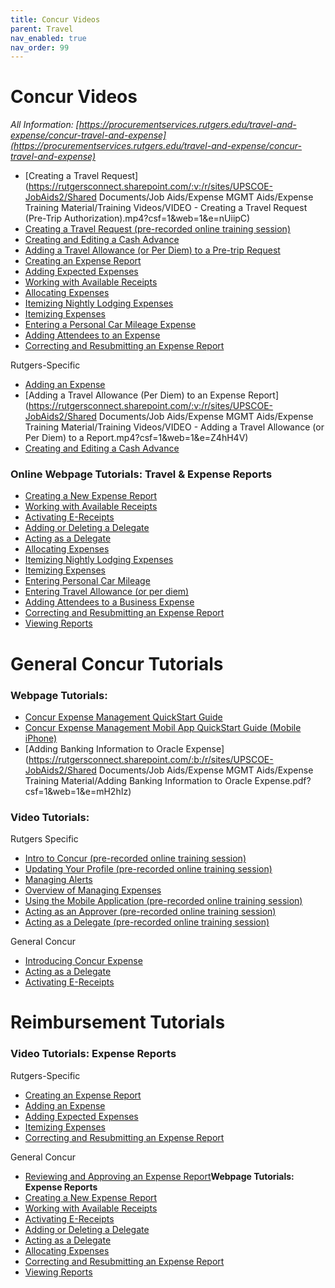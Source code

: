 ```yaml
---
title: Concur Videos
parent: Travel
nav_enabled: true 
nav_order: 99
---
```

# Concur Videos 
*All Information: [https://procurementservices.rutgers.edu/travel-and-expense/concur-travel-and-expense](https://procurementservices.rutgers.edu/travel-and-expense/concur-travel-and-expense)* 


- [Creating a Travel Request](https://rutgersconnect.sharepoint.com/:v:/r/sites/UPSCOE-JobAids2/Shared Documents/Job Aids/Expense MGMT Aids/Expense Training Material/Training Videos/VIDEO - Creating a Travel Request (Pre-Trip Authorization).mp4?csf=1&web=1&e=nUiipC)
- [Creating a Travel Request (pre-recorded online training session)](https://rutgersconnect.sharepoint.com/:v:/s/TravelExpenseBPR/EaV_3plCVSxMs7FvSxDjc0cBJONj04WpI-42oLcR6pl0Fw?e=jxTPpC)
- [Creating and Editing a Cash Advance](https://rutgersconnect.sharepoint.com/:v:/s/TravelExpenseBPR/EdioX04Eii1EnGxs7VVvyHQB93MKF8BtogMDQ4zVxES2rg?e=lHXQvW)
- [Adding a Travel Allowance (or Per Diem) to a Pre-trip Request](https://rutgersconnect.sharepoint.com/:v:/s/TravelExpenseBPR/EfrmAfAhz1pJiSawm1XENjwBbH6QlQ2097S2ySUc1NbKvA?e=5nHiYt)
- [Creating an Expense Report](https://rutgersconnect.sharepoint.com/:v:/s/TravelExpenseBPR/ERz6HI8LSe1KsJsZX5W5BiwBlUfUsluNLeXulz9FNz9h2Q?e=LggerG)
- [Adding Expected Expenses](https://rutgersconnect.sharepoint.com/:v:/s/TravelExpenseBPR/ER-UWJW5XutHv3WtNMJHCRsBc97ooA0seZUtxoYyMmJ0Bw?e=EZB6M4)
- [Working with Available Receipts](https://microlearning.opensap.com/media/1_cuq8t2km)
- [Allocating Expenses](https://microlearning.opensap.com/media/1_ph5rvk6k)
- [Itemizing Nightly Lodging Expenses](https://microlearning.opensap.com/media/1_rkp26u83)
- [Itemizing Expenses](https://microlearning.opensap.com/media/1_j5vptvyk)
- [Entering a Personal Car Mileage Expense](https://microlearning.opensap.com/media/1_d1pip3e3)
- [Adding Attendees to an Expense](https://microlearning.opensap.com/media/1_gvxfrr5o)
- [Correcting and Resubmitting an Expense Report](https://microlearning.opensap.com/media/1_vwt0fpvf)

Rutgers-Specific

- [Adding an Expense](https://rutgersconnect.sharepoint.com/:v:/s/TravelExpenseBPR/ETCoLNLJgjZBvfxrwZk2IbYBNjzzqGlbvCpxM1pn7oBv_A?e=mcTyba)
- [Adding a Travel Allowance (Per Diem) to an Expense Report](https://rutgersconnect.sharepoint.com/:v:/r/sites/UPSCOE-JobAids2/Shared Documents/Job Aids/Expense MGMT Aids/Expense Training Material/Training Videos/VIDEO - Adding a Travel Allowance (or Per Diem) to a Report.mp4?csf=1&web=1&e=Z4hH4V)
- [Creating and Editing a Cash Advance](https://rutgersconnect.sharepoint.com/:v:/s/TravelExpenseBPR/EdioX04Eii1EnGxs7VVvyHQB93MKF8BtogMDQ4zVxES2rg?e=lHXQvW)

### Online Webpage Tutorials: Travel & Expense Reports

- [Creating a New Expense Report](https://dam.sap.com/mac/app/p/pdf/asset/preview/aWAmZ71?ltr=a)
- [Working with Available Receipts](https://dam.sap.com/mac/app/p/pdf/asset/preview/Si9vnBv?ltr=a)
- [Activating E-Receipts](https://dam.sap.com/mac/app/p/pdf/asset/preview/gUv81Kk?ltr=a)
- [Adding or Deleting a Delegate](https://rutgersconnect.sharepoint.com/:b:/s/UPSCOE-JobAids2/EYtLiFhem0dCqF2YbWMNLmABumj9PigalhulXbtdPyOW4A?e=rZwEJW&xsdata=MDV8MDJ8c2FtY29sZW1AZmluYW5jZS5ydXRnZXJzLmVkdXwxZDBiNjBmYmJlOGU0NmNjYWY5ZDA4ZGM4YTRhMzc1M3xiOTJkMmIyMzRkMzU0NDcwOTNmZjY5YWNhNjYzMmZmZXwxfDB8NjM4NTM3Mjk4NTYxNzM1ODc1fFVua25vd258VFdGcGJHWnNiM2Q4ZXlKV0lqb2lNQzR3TGpBd01EQWlMQ0pRSWpvaVYybHVNeklpTENKQlRpSTZJazFoYVd3aUxDSlhWQ0k2TW4wPXwwfHx8&sdata=N00zQW9OK2ZaRjdnNjBIbzJqQ3JEUkR4K2ZaWm1BbDhUci9oRXBzUytLOD0%3d)
- [Acting as a Delegate](https://dam.sap.com/mac/app/p/pdf/asset/preview/gj1VUPS?ltr=a)
- [Allocating Expenses](https://dam.sap.com/mac/app/p/pdf/asset/preview/5UjuzaB?ltr=a)
- [Itemizing Nightly Lodging Expenses](https://dam.sap.com/mac/app/p/pdf/asset/preview/E6y9cyF?ltr=a)
- [Itemizing Expenses](https://dam.sap.com/mac/app/p/pdf/asset/preview/PzCwEmW?ltr=a)
- [Entering Personal Car Mileage](https://dam.sap.com/mac/app/p/pdf/asset/preview/KUB7uc3?ltr=a)
- [Entering Travel Allowance (or per diem)](https://dam.sap.com/mac/app/p/pdf/asset/preview/modk8x6?ltr=a)
- [Adding Attendees to a Business Expense](https://dam.sap.com/mac/app/p/pdf/asset/preview/kbfy8ie?ltr=a)
- [Correcting and Resubmitting an Expense Report](https://dam.sap.com/mac/app/p/pdf/asset/preview/ZmV8gG1?ltr=a)
- [Viewing Reports](https://rutgersconnect.sharepoint.com/:b:/s/UPSCOE-JobAids2/EVPxqtbLklFLp1-YF0Cz3eABmkvoqBqaerXPlLf4Mzf5OA?e=NG4NIM&xsdata=MDV8MDJ8c2FtY29sZW1AZmluYW5jZS5ydXRnZXJzLmVkdXwxZDBiNjBmYmJlOGU0NmNjYWY5ZDA4ZGM4YTRhMzc1M3xiOTJkMmIyMzRkMzU0NDcwOTNmZjY5YWNhNjYzMmZmZXwxfDB8NjM4NTM3Mjk4NTYxNzQ5NzQ1fFVua25vd258VFdGcGJHWnNiM2Q4ZXlKV0lqb2lNQzR3TGpBd01EQWlMQ0pRSWpvaVYybHVNeklpTENKQlRpSTZJazFoYVd3aUxDSlhWQ0k2TW4wPXwwfHx8&sdata=MUN6blNvckg3cTBmeWhrQUpQVG84c2Vnc3RGYUx3THZkRjZlZkhyYlY0az0%3d)

# General Concur Tutorials

### Webpage Tutorials:

- [Concur Expense Management QuickStart Guide](https://dam.sap.com/mac/app/p/pdf/asset/preview/8kCRFEG?ltr=a)
- [Concur Expense Management Mobil App QuickStart Guide (Mobile iPhone)](https://dam.sap.com/mac/app/p/pdf/asset/preview/e4HhDXv?ltr=a)
- [Adding Banking Information to Oracle Expense](https://rutgersconnect.sharepoint.com/:b:/r/sites/UPSCOE-JobAids2/Shared Documents/Job Aids/Expense MGMT Aids/Expense Training Material/Adding Banking Information to Oracle Expense.pdf?csf=1&web=1&e=mH2hIz)

### **Video Tutorials:**

Rutgers Specific

- [Intro to Concur (pre-recorded online training session)](https://rutgersconnect.sharepoint.com/:v:/s/TravelExpenseBPR/ESXzVpNt2KdLmu18huwyZOcBjSq-g4ae2G1Bcjje5gQSpw?e=atDWbw)
- [Updating Your Profile (pre-recorded online training session)](https://rutgersconnect.sharepoint.com/:v:/s/TravelExpenseBPR/ETIS17JNBPNJv0fM5GFziNMB33uskftH5G0VWDlEX4--7Q?e=4goSWa)
- [Managing Alerts](https://rutgersconnect.sharepoint.com/:v:/s/TravelExpenseBPR/EaD7zOnLO5lAj1UlRW7GhskBJ-ccJDgJ-RXX0PScu4XuAw?e=pfDp9G)
- [Overview of Managing Expenses](https://rutgersconnect.sharepoint.com/:v:/s/TravelExpenseBPR/ESXkh1_ngINMlhW_oNNPV3EB2iw9u1Rng3nx8z1Ikx0dZA?e=Twsge1)
- [Using the Mobile Application (pre-recorded online training session)](https://rutgersconnect.sharepoint.com/:v:/s/TravelExpenseBPR/EX4859cHU6lNiWCdn5dKPVQBGpEBiYQpoI7WSYPgKM3uHQ?e=tKIPQG)
- [Acting as an Approver (pre-recorded online training session)](https://rutgersconnect.sharepoint.com/:v:/s/TravelExpenseBPR/EWpx05nDx7pPv0BSe85atPMB7aKZ0jIJrIPOowfRF5mhXA?e=hVU8xl)
- [Acting as a Delegate (pre-recorded online training session)](https://rutgersconnect.sharepoint.com/:v:/s/TravelExpenseBPR/EcU9Xwi-iHdHh_LJqPauhwIBkrsWf6pI2-XG7jTsoWvLfg?e=3T1qTQ)

General Concur

- [Introducing Concur Expense](https://microlearning.opensap.com/media/1_zfjdra1t)
- [Acting as a Delegate](https://microlearning.opensap.com/media/1_zczajni6)
- [Activating E-Receipts](https://microlearning.opensap.com/media/1_tx7xwtsi)

# Reimbursement Tutorials

### **Video Tutorials: Expense Reports**

Rutgers-Specific

- [Creating an Expense Report](https://rutgersconnect.sharepoint.com/:v:/s/TravelExpenseBPR/ERz6HI8LSe1KsJsZX5W5BiwBlUfUsluNLeXulz9FNz9h2Q?e=LggerG)
- [Adding an Expense](https://rutgersconnect.sharepoint.com/:v:/s/TravelExpenseBPR/ETCoLNLJgjZBvfxrwZk2IbYBNjzzqGlbvCpxM1pn7oBv_A?e=mcTyba)
- [Adding Expected Expenses](https://rutgersconnect.sharepoint.com/:v:/s/TravelExpenseBPR/ER-UWJW5XutHv3WtNMJHCRsBc97ooA0seZUtxoYyMmJ0Bw?e=EZB6M4)
- [Itemizing Expenses](https://microlearning.opensap.com/media/1_j5vptvyk)
- [Correcting and Resubmitting an Expense Report](https://microlearning.opensap.com/media/1_vwt0fpvf)

General Concur

- [Reviewing and Approving an Expense Report](https://microlearning.opensap.com/media/1_0qv0at7u)**Webpage Tutorials: Expense Reports**
- [Creating a New Expense Report](https://dam.sap.com/mac/app/p/pdf/asset/preview/aWAmZ71?ltr=a)
- [Working with Available Receipts](https://dam.sap.com/mac/app/p/pdf/asset/preview/Si9vnBv?ltr=a)
- [Activating E-Receipts](https://dam.sap.com/mac/app/p/pdf/asset/preview/gUv81Kk?ltr=a)
- [Adding or Deleting a Delegate](https://rutgersconnect.sharepoint.com/:b:/s/UPSCOE-JobAids2/EYtLiFhem0dCqF2YbWMNLmABumj9PigalhulXbtdPyOW4A?e=rZwEJW&xsdata=MDV8MDJ8c2FtY29sZW1AZmluYW5jZS5ydXRnZXJzLmVkdXwxZDBiNjBmYmJlOGU0NmNjYWY5ZDA4ZGM4YTRhMzc1M3xiOTJkMmIyMzRkMzU0NDcwOTNmZjY5YWNhNjYzMmZmZXwxfDB8NjM4NTM3Mjk4NTYxNzM1ODc1fFVua25vd258VFdGcGJHWnNiM2Q4ZXlKV0lqb2lNQzR3TGpBd01EQWlMQ0pRSWpvaVYybHVNeklpTENKQlRpSTZJazFoYVd3aUxDSlhWQ0k2TW4wPXwwfHx8&sdata=N00zQW9OK2ZaRjdnNjBIbzJqQ3JEUkR4K2ZaWm1BbDhUci9oRXBzUytLOD0%3d)
- [Acting as a Delegate](https://dam.sap.com/mac/app/p/pdf/asset/preview/gj1VUPS?ltr=a)
- [Allocating Expenses](https://dam.sap.com/mac/app/p/pdf/asset/preview/5UjuzaB?ltr=a)
- [Correcting and Resubmitting an Expense Report](https://dam.sap.com/mac/app/p/pdf/asset/preview/ZmV8gG1?ltr=a)
- [Viewing Reports](https://rutgersconnect.sharepoint.com/:b:/s/UPSCOE-JobAids2/EVPxqtbLklFLp1-YF0Cz3eABmkvoqBqaerXPlLf4Mzf5OA?e=NG4NIM&xsdata=MDV8MDJ8c2FtY29sZW1AZmluYW5jZS5ydXRnZXJzLmVkdXwxZDBiNjBmYmJlOGU0NmNjYWY5ZDA4ZGM4YTRhMzc1M3xiOTJkMmIyMzRkMzU0NDcwOTNmZjY5YWNhNjYzMmZmZXwxfDB8NjM4NTM3Mjk4NTYxNzQ5NzQ1fFVua25vd258VFdGcGJHWnNiM2Q4ZXlKV0lqb2lNQzR3TGpBd01EQWlMQ0pRSWpvaVYybHVNeklpTENKQlRpSTZJazFoYVd3aUxDSlhWQ0k2TW4wPXwwfHx8&sdata=MUN6blNvckg3cTBmeWhrQUpQVG84c2Vnc3RGYUx3THZkRjZlZkhyYlY0az0%3d)

##
